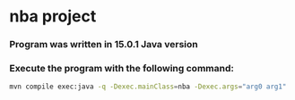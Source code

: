 # nba project
### Program was written in 15.0.1 Java version
### Execute the program with the following command:

```bash
mvn compile exec:java -q -Dexec.mainClass=nba -Dexec.args="arg0 arg1"
```
